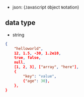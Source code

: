 * json: (`J`ava`S`cript `O`bject `N`otation)

## data type
* string 
```json
{
    "helloworld",
    12, 1.5, -30, 1.2e10,
    true, false,
    null,
    [1, 2, 3], ["array", "here"],
    {
        "key": "value",
        {"age": 30},
    }, 
}
```
